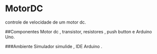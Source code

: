 # MotorDC
controle de velocidade de um motor dc.

##Componentes
Motor dc , transistor,  resistores  , push button e Arduino Uno.

###Ambiente
Simulador simulide , IDE Arduino .
